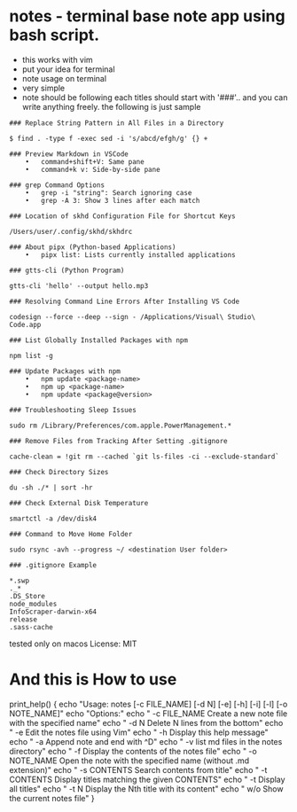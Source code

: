 # notes - terminal base note app using bash script.

- this works with vim
- put your idea for terminal
- note usage on terminal
- very simple
- note should be following
each titles should start with '###'.. and you can write anything freely.
the following is just sample  
```text
### Replace String Pattern in All Files in a Directory

$ find . -type f -exec sed -i 's/abcd/efgh/g' {} +

### Preview Markdown in VSCode
	•	command+shift+V: Same pane
	•	command+k v: Side-by-side pane

### grep Command Options
	•	grep -i "string": Search ignoring case
	•	grep -A 3: Show 3 lines after each match

### Location of skhd Configuration File for Shortcut Keys

/Users/user/.config/skhd/skhdrc

### About pipx (Python-based Applications)
	•	pipx list: Lists currently installed applications

### gtts-cli (Python Program)

gtts-cli 'hello' --output hello.mp3

### Resolving Command Line Errors After Installing VS Code

codesign --force --deep --sign - /Applications/Visual\ Studio\ Code.app

### List Globally Installed Packages with npm

npm list -g

### Update Packages with npm
	•	npm update <package-name>
	•	npm up <package-name>
	•	npm update <package@version>

### Troubleshooting Sleep Issues

sudo rm /Library/Preferences/com.apple.PowerManagement.*

### Remove Files from Tracking After Setting .gitignore

cache-clean = !git rm --cached `git ls-files -ci --exclude-standard`

### Check Directory Sizes

du -sh ./* | sort -hr

### Check External Disk Temperature

smartctl -a /dev/disk4

### Command to Move Home Folder

sudo rsync -avh --progress ~/ <destination User folder>

### .gitignore Example

*.swp
._*
.DS_Store
node_modules
InfoScraper-darwin-x64
release
.sass-cache
```  


tested only on macos
License: MIT

# And this is How to use
print_help() {
    echo "Usage: notes [-c FILE_NAME] [-d N] [-e] [-h] [-i] [-l] [-o NOTE_NAME]"
    echo "Options:"
    echo " -c FILE_NAME  Create a new note file with the specified name"
    echo " -d N          Delete N lines from the bottom"
    echo " -e            Edit the notes file using Vim"
    echo " -h            Display this help message"
    echo " -a            Append note and end with ^D"
    echo " -v            list md files in the notes directory"
    echo " -f            Display the contents of the notes file"
    echo " -o NOTE_NAME  Open the note with the specified name (without .md extension)"
    echo " -s CONTENTS   Search contents from title"
    echo " -t CONTENTS   Display titles matching the given CONTENTS"
    echo " -t            Display all titles"
    echo " -t N          Display the Nth title with its content"
    echo " w/o           Show the current notes file"
}


